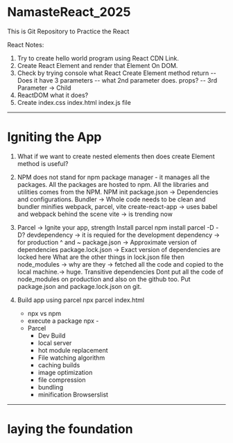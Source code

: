 # NamasteReact_2025
This is Git Repository to Practice the React 


React Notes:

1. Try to create hello world program using React CDN Link.
2. Create React Element and render that Element On DOM.
3. Check by trying console what React Create Element method return
    -- Does it have 3 parameters
    -- what 2nd parameter does. props?
    -- 3rd Parameter -> Child 
4. ReactDOM what it does?
5. Create index.css index.html index.js file 

------------------------------------------------------
# Igniting the App

1. What if we want to create nested elements then does create Element method is useful?
2. NPM does not stand for npm package manager - it manages all the packages. All the packages are hosted to npm.
   All the libraries and utilities comes from the NPM.
   NPM init 
   package.json -> Dependencies and configurations.
   Bundler -> Whole code needs to be clean and bundler minifies
   webpack, parcel, vite
   create-react-app -> uses babel and webpack behind the scene
   vite -> is trending now
3. Parcel -> Ignite your app, strength
   Install parcel
   npm install parcel -D
   -D?
   devdependency -> it is requied for the development
   dependency -> for production
   ^ and ~ 
   package.json -> Approximate version of dependencies
   package.lock.json  -> Exact version of dependencies are locked here
   What are the other things in lock.json file then
   node_modules -> why are they -> fetched all the code and copied to the local machine.-> huge.
   Transitive dependencies 
   Dont put all the code of node_modules on production and also on the github too.
   Put package.json and package.lock.json on git.

4. Build app using parcel
   npx parcel index.html
   - npx vs npm
   - execute a package npx -
   - Parcel
      - Dev Build
      - local server
      - hot module replacement
      - File watching algorithm
      - caching builds
      - image optimization
      - file compression
      - bundling
      - minification
   Browserslist

--------------------------------------------------------------------------------
# laying the foundation
